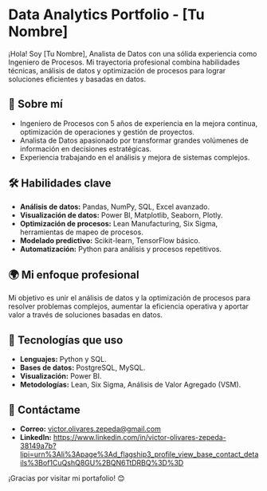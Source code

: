 # Data Analytics Portfolio - [Tu Nombre]  

¡Hola! Soy [Tu Nombre], Analista de Datos con una sólida experiencia como Ingeniero de Procesos. Mi trayectoria profesional combina habilidades técnicas, análisis de datos y optimización de procesos para lograr soluciones eficientes y basadas en datos.  

## 🌟 Sobre mí  
- Ingeniero de Procesos con 5 años de experiencia en la mejora continua, optimización de operaciones y gestión de proyectos.  
- Analista de Datos apasionado por transformar grandes volúmenes de información en decisiones estratégicas.  
- Experiencia trabajando en el análisis y mejora de sistemas complejos.  

## 🛠️ Habilidades clave  
- **Análisis de datos:** Pandas, NumPy, SQL, Excel avanzado.  
- **Visualización de datos:** Power BI, Matplotlib, Seaborn, Plotly.  
- **Optimización de procesos:** Lean Manufacturing, Six Sigma, herramientas de mapeo de procesos.  
- **Modelado predictivo:** Scikit-learn, TensorFlow básico.  
- **Automatización:** Python para análisis y procesos repetitivos.  

## 🌍 Mi enfoque profesional  
Mi objetivo es unir el análisis de datos y la optimización de procesos para resolver problemas complejos, aumentar la eficiencia operativa y aportar valor a través de soluciones basadas en datos.  

## 📂 Tecnologías que uso  
- **Lenguajes:** Python y SQL. 
- **Bases de datos:** PostgreSQL, MySQL.  
- **Visualización:** Power BI.  
- **Metodologías:** Lean, Six Sigma, Análisis de Valor Agregado (VSM).  

## 📩 Contáctame  
- **Correo:** victor.olivares.zepeda@gmail.com
- **LinkedIn:**  https://www.linkedin.com/in/victor-olivares-zepeda-38149a7b?lipi=urn%3Ali%3Apage%3Ad_flagship3_profile_view_base_contact_details%3Bof1CuQshQ8GU%2BQN6TtDRBQ%3D%3D

¡Gracias por visitar mi portafolio! 😊  
